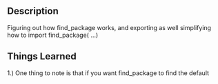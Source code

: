 ## Description
Figuring out how find_package works, and exporting as well simplifying how to import find_package(<LibraryName> ...)

## Things Learned
1.) One thing to note is that if you want find_package to find the default 